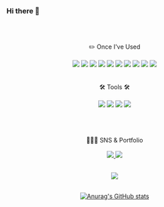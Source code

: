 ### Hi there 👋
<br/>
<br/>

  <div align="center">

    
 ✏️ Once I've Used
<br><br>
<img src="https://img.shields.io/badge/Flutter-02569B?style=flat&logo=flutter&logoColor=white">
<img src="https://img.shields.io/badge/JAVA-007396?style=flat&logo=java&logoColor=white">
<img src="https://img.shields.io/badge/DART-0175C2?style=flat&logo=dart&logoColor=white"/> 
<img src="https://img.shields.io/badge/mysql-4479A1?style=flat&logo=mysql&logoColor=white">
<img src="https://img.shields.io/badge/Firebase-FFCA28?style=flat&logo=firebase&logoColor=white">
<img src="https://img.shields.io/badge/mariaDB-003545?style=flat&logo=mariaDB&logoColor=white">
<img src="https://img.shields.io/badge/react-61DAFB?style=flat&logo=react&logoColor=black">
<img src="https://img.shields.io/badge/javascript-F7DF1E?style=flat&logo=javascript&logoColor=black">
<img src="https://img.shields.io/badge/html-E34F26?style=flat&logo=html5&logoColor=white">
<img src="https://img.shields.io/badge/css-1572B6?style=flat&logo=css3&logoColor=white">
<br><br><br>
🛠️ Tools 🛠️
<br><br>
<img src="https://img.shields.io/badge/Eclipse-2C2255?style=flat&logo=eclipseide&logoColor=white">
<img src="https://img.shields.io/badge/Visual Studio Code-007ACC?style=flat&logo=visualstudiocode&logoColor=white">
<img src="https://img.shields.io/badge/Android Studio-3DDC84?style=flat&logo=androidstudio&logoColor=white">
<img src="https://img.shields.io/badge/Github-181717?style=flat&logo=github&logoColor=white">

<br><br><br>
🧑🏻‍💻 SNS & Portfolio
<br><br>
<a href="https://sponge-mind-3a2.notion.site/Somang-Ku-3a65acc077e74b4a9790b4ecefa33712" target="_blank"><img src="https://img.shields.io/badge/Portfolio-000000?style=flat-square&logo=Notion&logoColor=white"/>
<a href="" target="_blank"><img src="https://img.shields.io/badge/Dev&StudyBlog-20C997?style=flat-square&logo=velog&logoColor=white"/> <br><br>
    
<img src="https://github-readme-stats.vercel.app/api/top-langs/?username=9somang&layout=compact"><br><br>

![Anurag's GitHub stats](https://github-readme-stats.vercel.app/api?username=9somang&show_icons=true&theme=radical)
    
    
